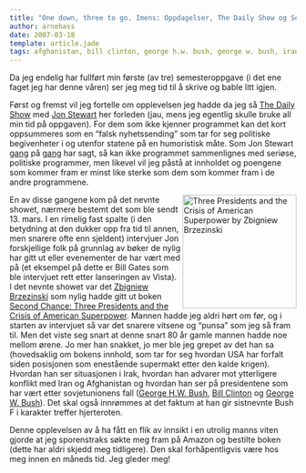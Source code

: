 ```yaml
---
title: "One down, three to go. Imens: Oppdagelser, The Daily Show og Second Chance"
author: arnehass
date: 2007-03-18
template: article.jade
tags: afghanistan, bill clinton, george h.w. bush, george w. bush, iran, jon stewart, the daily show, zbigniew brzezinski
---
```


<p>Da jeg endelig har fullført min første (av tre) semesteroppgave (i det ene faget jeg har denne våren) ser jeg meg tid til å skrive og bable litt igjen.</p>
<span class="more"></span>
<p>Først og fremst vil jeg fortelle om opplevelsen jeg hadde da jeg så <a href="http://www.comedycentral.com/shows/the_daily_show/index.jhtml">The Daily Show</a> med <a href="http://en.wikipedia.org/wiki/Jon_Stewart">Jon Stewart</a> her forleden (jau, mens jeg egentlig skulle bruke all min tid på oppgaven). For dem som ikke kjenner programmet kan det kort oppsummeres som en “falsk nyhetssending” som tar for seg politiske begivenheter i og utenfor statene på en humoristisk måte. Som Jon Stewart <a href="http://youtube.com/watch?v=vmj6JADOZ-8" title="Klipp fra youtube">gang</a> på <a href="http://youtube.com/watch?v=m_qAgaGYh3w" title="Klipp fra youtube">gang</a> har sagt, så kan ikke programmet sammenlignes med seriøse, politiske programmer, men likevel vil jeg påstå at innholdet og poengene som kommer fram er minst like sterke som dem som kommer fram i de andre programmene.</p>
<p><a href="http://www.amazon.com/Second-Chance-Presidents-American-Superpower/dp/0465002528/ref=pd_bbs_sr_1/102-4864867-0143326?ie=UTF8&amp;s=books&amp;qid=1174085652&amp;sr=8-1"><img src="http://icanhasweb.net/megoth/wp-content/uploads/2007/03/046500252801_aa240_sclzzzzzzz_.jpg" alt="Three Presidents and the Crisis of American Superpower by Zbigniew Brzezinski" align="right" width="200"></a>En av disse gangene kom på det nevnte showet, nærmere bestemt det som ble sendt 13. mars. I en rimelig fast spalte (i den betydning at den dukker opp fra tid til annen, men snarere ofte enn sjeldent) intervjuer Jon forskjellige folk på grunnlag av bøker de nylig har gitt ut eller evenementer de har vært med på (et eksempel på dette er Bill Gates som ble intervjuet rett etter lanseringen av Vista). I det nevnte showet var det <a href="http://en.wikipedia.org/wiki/Zbigniew_Brzezinski">Zbigniew Brzezinski</a> som nylig hadde gitt ut boken <a href="http://www.amazon.com/Second-Chance-Presidents-American-Superpower/dp/0465002528/ref=pd_bbs_sr_1/102-4864867-0143326?ie=UTF8&amp;s=books&amp;qid=1174085652&amp;sr=8-1" title="Amazon">Second Chance: Three Presidents and the Crisis of American Superpower</a>. Mannen hadde jeg aldri hørt om før, og i starten av intervjuet så var det snarere vitsene og “punsa” som jeg så fram til. Men det viste seg snart at denne snart 80 år gamle mannen hadde noe mellom ørene. Jo mer han snakket, jo mer ble jeg grepet av det han sa (hovedsaklig om bokens innhold, som tar for seg hvordan USA har forfalt siden posisjonen som enestående supermakt etter den kalde krigen). Hvordan han ser situasjonen i Irak, hvordan han advarer mot ytterligere konflikt med Iran og Afghanistan og hvordan han ser på presidentene som har vært etter sovjetunionens fall (<a href="http://en.wikipedia.org/wiki/George_H._W._Bush">George H.W. Bush</a>, <a href="http://en.wikipedia.org/wiki/Bill_Clinton">Bill Clinton</a> og <a href="http://en.wikipedia.org/wiki/George_W._Bush">George W. Bush</a>). Det skal også innrømmes at det faktum at han gir sistnevnte Bush F i karakter treffer hjerteroten.</p>
<p>Denne opplevelsen av å ha fått en flik av innsikt i en utrolig manns viten gjorde at jeg sporenstraks søkte meg fram på Amazon og bestilte boken (dette har aldri skjedd meg tidligere). Den skal forhåpentligvis være hos meg innen en måneds tid. Jeg gleder meg!</p>

